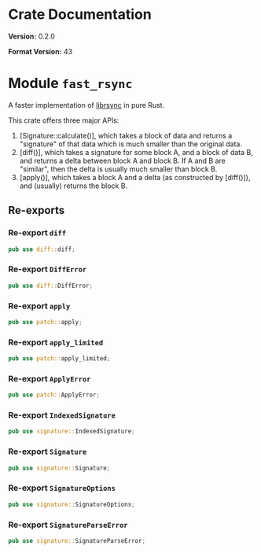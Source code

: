# Crate Documentation

**Version:** 0.2.0

**Format Version:** 43

# Module `fast_rsync`

A faster implementation of [librsync](https://github.com/librsync/librsync) in
pure Rust.

This crate offers three major APIs:

1. [Signature::calculate()], which takes a block of data and returns a
   "signature" of that data which is much smaller than the original data.
2. [diff()], which takes a signature for some block A, and a block of data B, and
   returns a delta between block A and block B. If A and B are "similar", then
   the delta is usually much smaller than block B.
3. [apply()], which takes a block A and a delta (as constructed by [diff()]), and
   (usually) returns the block B.

## Re-exports

### Re-export `diff`

```rust
pub use diff::diff;
```

### Re-export `DiffError`

```rust
pub use diff::DiffError;
```

### Re-export `apply`

```rust
pub use patch::apply;
```

### Re-export `apply_limited`

```rust
pub use patch::apply_limited;
```

### Re-export `ApplyError`

```rust
pub use patch::ApplyError;
```

### Re-export `IndexedSignature`

```rust
pub use signature::IndexedSignature;
```

### Re-export `Signature`

```rust
pub use signature::Signature;
```

### Re-export `SignatureOptions`

```rust
pub use signature::SignatureOptions;
```

### Re-export `SignatureParseError`

```rust
pub use signature::SignatureParseError;
```

